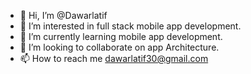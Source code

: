 - 👋 Hi, I’m @Dawarlatif
- 👀 I’m interested in full stack mobile app development.   
- 🌱 I’m currently learning mobile app development.
- 💞️ I’m looking to collaborate on app Architecture.
- 📫 How to reach me dawarlatif30@gmail.com 

<!---
Dawarlatif/Dawarlatif is a ✨ special ✨ repository because its `README.md` (this file) appears on your GitHub profile.
You can click the Preview link to take a look at your changes.
--->
